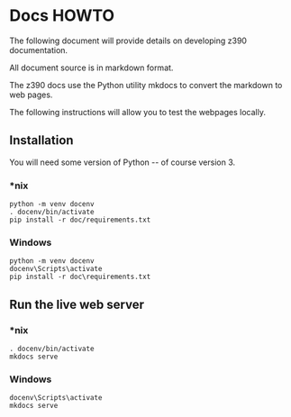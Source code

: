 # Docs HOWTO

The following document will provide details on developing z390 documentation.

All document source is in markdown format.

The z390 docs use the Python utility mkdocs to convert the markdown to web pages.

The following instructions will allow you to test the webpages locally.

## Installation

You will need some version of Python -- of course version 3.

### *nix

    python -m venv docenv
    . docenv/bin/activate
    pip install -r doc/requirements.txt

### Windows

    python -m venv docenv
    docenv\Scripts\activate
    pip install -r doc\requirements.txt

## Run the live web server

### *nix
    
    . docenv/bin/activate
    mkdocs serve

### Windows
    docenv\Scripts\activate
    mkdocs serve